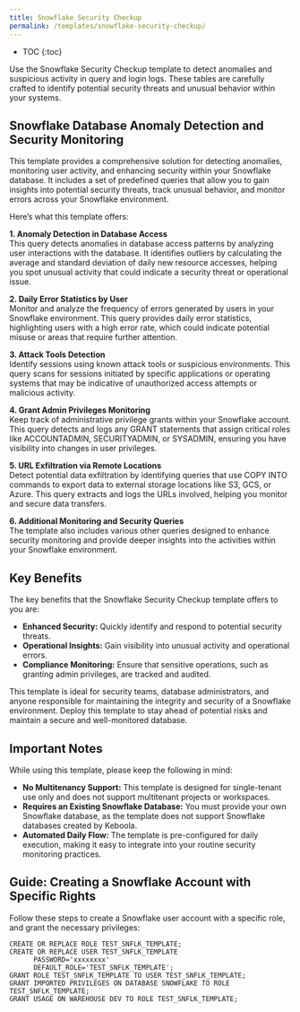 ```yaml
---
title: Snowflake Security Checkup
permalink: /templates/snowflake-security-checkup/
---
```


* TOC
{:toc}

Use the Snowflake Security Checkup template to detect anomalies and suspicious activity in query and login logs. 
These tables are carefully crafted to identify potential security threats and unusual behavior within your systems.

## Snowflake Database Anomaly Detection and Security Monitoring
This template provides a comprehensive solution for detecting anomalies, monitoring user activity, and enhancing security within your Snowflake database. 
It includes a set of predefined queries that allow you to gain insights into potential security threats, track unusual behavior, and
monitor errors across your Snowflake environment. 

Here’s what this template offers:

**1. Anomaly Detection in Database Access**<br>
This query detects anomalies in database access patterns by analyzing user interactions with the database. It identifies outliers by calculating the average and 
standard deviation of daily new resource accesses, helping you spot unusual activity that could indicate a security threat or operational issue.

**2. Daily Error Statistics by User**<br>
Monitor and analyze the frequency of errors generated by users in your Snowflake environment. This query provides daily error statistics, 
highlighting users with a high error rate, which could indicate potential misuse or areas that require further attention.

**3. Attack Tools Detection**<br>
Identify sessions using known attack tools or suspicious environments. This query scans for sessions initiated by specific applications or 
operating systems that may be indicative of unauthorized access attempts or malicious activity.

**4. Grant Admin Privileges Monitoring**<br>
Keep track of administrative privilege grants within your Snowflake account. This query detects and logs any GRANT statements 
that assign critical roles like ACCOUNTADMIN, SECURITYADMIN, or SYSADMIN, ensuring you have visibility into changes in user privileges.

**5. URL Exfiltration via Remote Locations**<br>
Detect potential data exfiltration by identifying queries that use COPY INTO commands to export data to external storage locations like S3, GCS, or Azure. 
This query extracts and logs the URLs involved, helping you monitor and secure data transfers.

**6. Additional Monitoring and Security Queries**<br>
The template also includes various other queries designed to enhance security monitoring and provide deeper insights into the activities 
within your Snowflake environment.

## Key Benefits
The key benefits that the Snowflake Security Checkup template offers to you are:

- **Enhanced Security:** Quickly identify and respond to potential security threats.
- **Operational Insights:** Gain visibility into unusual activity and operational errors.
- **Compliance Monitoring:** Ensure that sensitive operations, such as granting admin privileges, are tracked and audited.

This template is ideal for security teams, database administrators, and anyone responsible for maintaining the integrity and security of a Snowflake environment. 
Deploy this template to stay ahead of potential risks and maintain a secure and well-monitored database.

## Important Notes
While using this template, please keep the following in mind:

- **No Multitenancy Support:** This template is designed for single-tenant use only and does not support multitenant projects or workspaces.
- **Requires an Existing Snowflake Database:** You must provide your own Snowflake database, as the template does not support Snowflake databases created by Keboola.
- **Automated Daily Flow:** The template is pre-configured for daily execution, making it easy to integrate into your routine security monitoring practices.

## Guide: Creating a Snowflake Account with Specific Rights
Follow these steps to create a Snowflake user account with a specific role, and grant the necessary privileges:  

```
CREATE OR REPLACE ROLE TEST_SNFLK_TEMPLATE;  
CREATE OR REPLACE USER TEST_SNFLK_TEMPLATE     
      PASSWORD='xxxxxxxx'    
      DEFAULT_ROLE='TEST_SNFLK_TEMPLATE';
GRANT ROLE TEST_SNFLK_TEMPLATE TO USER TEST_SNFLK_TEMPLATE;
GRANT IMPORTED PRIVILEGES ON DATABASE SNOWFLAKE TO ROLE TEST_SNFLK_TEMPLATE;
GRANT USAGE ON WAREHOUSE DEV TO ROLE TEST_SNFLK_TEMPLATE;
```
